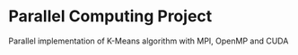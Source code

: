 # Parallel Computing Project
Parallel implementation of K-Means algorithm with MPI, OpenMP and CUDA 

